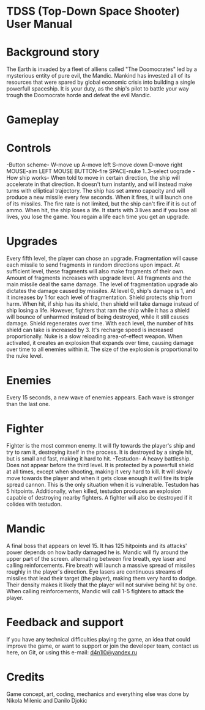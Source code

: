 TDSS (Top-Down Space Shooter) User Manual
===

Background story
==

The Earth is invaded by a fleet of alliens called
"The Doomocrates" led by a mysterious entity of
pure evil, the Mandic. Mankind has invested all of 
its resources that were spared by global economic 
crisis into building a single powerfull spaceship.
It is your duty, as the ship's pilot to battle
your way trough the Doomocrate horde and defeat
the evil Mandic.

Gameplay
==

Controls 
=

-Button scheme-
W-move up
A-move left
S-move down
D-move right
MOUSE-aim
LEFT MOUSE BUTTON-fire
SPACE-nuke
1..3-select uograde
-How ship works-
When told to move in certain direction, the 
ship will accelerate in that direction. It 
doesn't turn instantly, and will instead make
turns with elliptical trajectory. The ship has
set ammo capacity and will produce a new missile
every few seconds. When it fires, it will launch
one of its missiles. The fire rate is not limited,
but the ship can't fire if it is out of ammo.
When hit, the ship loses a life. It starts with
3 lives and if you lose all lives, you lose the game.
You regain a life each time you get an upgrade.

Upgrades
=

Every fifth level, the player can chose an upgrade.
Fragmentation will cause each missile to send fragments
in random directions upon impact. At sufficient level, 
these fragments will also make fragments of their own.
Amount of fragments increases with upgrade level.
All fragments and the main missile deal the same damage.
The level of fragmentation upgrade alo dictates the damage
caused by missiles. At level 0, ship's damage is 1, and it
increases by 1 for each level of fragmentation.
Shield protects ship from harm. When hit, if ship has its shield,
then shield will take damage instead of ship losing a life. However,
fighters that ram the ship while it has a shield will bounce of
unharmed instead of being destroyed, while it still causes damage.
Shield regenerates over time. With each level, the number of hits shield
can take is increased by 3. It's recharge speed is increased 
proportionally.
Nuke is a slow reloading area-of-effect weapon. When activated, it
creates an explosion that expands over time, causing damage over time
to all enemies within it. The size of the explosion is proportional to
the nuke level.

Enemies
=

Every 15 seconds, a new wave of enemies appears.
Each wave is stronger than the last one. 

Fighter
=

Fighter is the most common enemy. It will fly
towards the player's ship and try to ram it,
destroying itself in the process.
It is destroyed by a single hit, but is small
and fast, making it hard to hit.
-Testudon-
A heavy battleship. Does not appear before the
third level. It is protected by a powerfull shield
at all times, except when shooting, making it very
hard to kill. It will slowly move towards the player
and when it gets close enough it will fire its triple
spread cannon. This is the only situation when it is
vulnerable. Testudon has 5 hitpoints. Additionally,
when killed, testudon produces an explosion capable of
destroying nearby fighters. A fighter will also be 
destroyed if it colides with testudon.

Mandic
=

A final boss that appears on level 15. 
It has 125 hitpoints and its attacks'
power depends on how badly damaged he is. Mandic will
fly around the upper part of the screen. alternating between
fire breath, eye laser and calling reinforcements.
Fire breath will launch a massive spread of missiles roughly
in the player's direction. Eye lasers are continuous streams
of missiles that lead their target (the player), making
them very hard to dodge. Their density makes it likely
that the player will not survive being hit by one.
When calling reinforcements, Mandic will call 1-5 fighters
to attack the player.

Feedback and support
==
If you have any technical difficulties playing
the game, an idea that could improve the game,
or want to support or join the developer team,
contact us here, on Git, or using this e-mail: d4n1l0@yandex.ru

Credits
==
Game concept, art, coding, mechanics and everything
else was done by Nikola Milenic and Danilo Djokic
